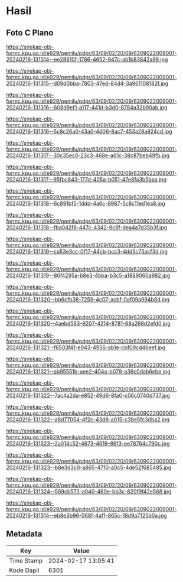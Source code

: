 # Hasil

## Foto C Plano

https://sirekap-obj-formc.kpu.go.id/e929/pemilu/pdpr/63/09/02/20/09/6309022009001-20240216-131314--ee28610f-1786-4652-947c-ab1b83842a99.jpg

https://sirekap-obj-formc.kpu.go.id/e929/pemilu/pdpr/63/09/02/20/09/6309022009001-20240216-131315--d09d0bba-7803-47ed-84d4-3a961108182f.jpg

https://sirekap-obj-formc.kpu.go.id/e929/pemilu/pdpr/63/09/02/20/09/6309022009001-20240216-131316--608d9ef1-a117-441d-b3d0-8784a32b90ab.jpg

https://sirekap-obj-formc.kpu.go.id/e929/pemilu/pdpr/63/09/02/20/09/6309022009001-20240216-131316--5c8c26a0-43a0-4d06-8ac7-453a28a924cd.jpg

https://sirekap-obj-formc.kpu.go.id/e929/pemilu/pdpr/63/09/02/20/09/6309022009001-20240216-131317--30c35ec0-23c3-468e-a61c-38c87beb49fb.jpg

https://sirekap-obj-formc.kpu.go.id/e929/pemilu/pdpr/63/09/02/20/09/6309022009001-20240216-131317--95fbc843-177d-405a-b051-47e8fa3b5baa.jpg

https://sirekap-obj-formc.kpu.go.id/e929/pemilu/pdpr/63/09/02/20/09/6309022009001-20240216-131318--6c891bf5-1ddd-4a6c-8987-5c8c11ed1ea8.jpg

https://sirekap-obj-formc.kpu.go.id/e929/pemilu/pdpr/63/09/02/20/09/6309022009001-20240216-131318--fba042f8-447c-4342-9c9f-dea4a7d35b3f.jpg

https://sirekap-obj-formc.kpu.go.id/e929/pemilu/pdpr/63/09/02/20/09/6309022009001-20240216-131319--ca53e3cc-0f17-44cb-bcc3-4dd5c75acf3d.jpg

https://sirekap-obj-formc.kpu.go.id/e929/pemilu/pdpr/63/09/02/20/09/6309022009001-20240216-131319--86f4295a-b8e3-4bba-b3c5-a1889060a982.jpg

https://sirekap-obj-formc.kpu.go.id/e929/pemilu/pdpr/63/09/02/20/09/6309022009001-20240216-131320--bb6cfb38-7259-4c07-acbf-0af09a994b8d.jpg

https://sirekap-obj-formc.kpu.go.id/e929/pemilu/pdpr/63/09/02/20/09/6309022009001-20240216-131320--4aebd563-9207-4214-8781-68a268d2efd0.jpg

https://sirekap-obj-formc.kpu.go.id/e929/pemilu/pdpr/63/09/02/20/09/6309022009001-20240216-131321--f6503f41-e043-4956-ab1e-cbf09cd46eef.jpg

https://sirekap-obj-formc.kpu.go.id/e929/pemilu/pdpr/63/09/02/20/09/6309022009001-20240216-131321--ab95551b-aee2-404a-b079-a36c0dab6ebe.jpg

https://sirekap-obj-formc.kpu.go.id/e929/pemilu/pdpr/63/09/02/20/09/6309022009001-20240216-131322--7ac4a2da-e852-49d6-8fa0-c06c0740d737.jpg

https://sirekap-obj-formc.kpu.go.id/e929/pemilu/pdpr/63/09/02/20/09/6309022009001-20240216-131322--a8d77054-4f2c-43d8-a015-c38e5fc3dba2.jpg

https://sirekap-obj-formc.kpu.go.id/e929/pemilu/pdpr/63/09/02/20/09/6309022009001-20240216-131323--2a014c52-4673-4619-86f3-ee78764c790c.jpg

https://sirekap-obj-formc.kpu.go.id/e929/pemilu/pdpr/63/09/02/20/09/6309022009001-20240216-131323--b8e3d3c0-a865-4710-a0c5-4de52f685485.jpg

https://sirekap-obj-formc.kpu.go.id/e929/pemilu/pdpr/63/09/02/20/09/6309022009001-20240216-131324--569cb573-a040-460e-bb3c-820f9f42e568.jpg

https://sirekap-obj-formc.kpu.go.id/e929/pemilu/pdpr/63/09/02/20/09/6309022009001-20240216-131314--eb8e3b96-068f-4af1-865c-18d9a7125b0a.jpg


## Metadata

| Key        | Value               |
| ---------- | ------------------- |
| Time Stamp | 2024-02-17 13:05:41 |
| Kode Dapil | 6301                |



